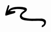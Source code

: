 <svg width="135" height="75" viewBox="0 0 135 75" fill="none" xmlns="http://www.w3.org/2000/svg">
<g clip-path="url(#clip0_1_55)">
<path d="M100.54 45.88C106.14 45.88 111.74 45.88 117.34 45.88C120.222 45.8082 123.098 46.193 125.86 47.02C127.547 47.5287 129.138 48.3126 130.57 49.34C132.029 50.3552 133.185 51.7468 133.916 53.3668C134.647 54.9868 134.925 56.7746 134.72 58.54C134.453 61.7488 133.376 64.8373 131.588 67.5153C129.8 70.1934 127.361 72.3731 124.5 73.85C123.922 74.1278 123.315 74.3391 122.69 74.48C122.422 74.5604 122.139 74.5745 121.865 74.5209C121.591 74.4673 121.334 74.3477 121.116 74.1724C120.898 73.9971 120.727 73.7714 120.616 73.5148C120.505 73.2583 120.458 72.9786 120.48 72.7C120.533 71.6578 120.833 70.6431 121.354 69.7392C121.876 68.8353 122.604 68.0679 123.48 67.5C124.29 66.98 125.17 66.58 125.93 66.01C126.762 65.3787 127.423 64.549 127.853 63.5967C128.283 62.6444 128.467 61.5998 128.389 60.5579C128.312 59.5161 127.975 58.5102 127.409 57.632C126.843 56.7538 126.067 56.0312 125.15 55.53C123.764 54.7236 122.224 54.2161 120.63 54.04C116.654 53.483 112.645 53.1957 108.63 53.18C103.84 53.34 99.0399 53.46 94.2499 53.59C86.8998 53.7956 79.5447 53.4346 72.2499 52.51C69.2499 52.13 66.2499 51.65 63.2499 51.13C60.8799 50.7321 58.5796 49.9945 56.42 48.94C54.2199 47.9456 52.3173 46.3946 50.9 44.44C49.8277 43.0357 49.1052 41.3963 48.7922 39.6574C48.4792 37.9185 48.5847 36.1301 49.1 34.44C50.2267 30.9215 52.2415 27.7528 54.95 25.24C57.0724 23.2895 59.3649 21.5325 61.8 19.99C62.59 19.46 63.33 18.86 64.07 18.26C64.41 17.98 64.34 17.71 63.96 17.48C61.712 16.2522 59.2641 15.4328 56.73 15.06C46.5062 12.9755 35.9483 13.1735 25.8099 15.64C22.5499 16.44 19.3299 17.44 16.8099 19.9C16.7531 19.9516 16.7084 20.0151 16.679 20.086C16.6496 20.1568 16.6363 20.2334 16.64 20.31C16.7319 20.5753 16.9119 20.8012 17.15 20.95C17.6123 21.0749 18.0921 21.1222 18.57 21.09C21.2833 20.9567 23.9966 20.8034 26.71 20.63C28.15 20.54 29.58 20.34 31.01 20.33C31.4852 20.3595 31.9472 20.4991 32.3592 20.7379C32.7712 20.9766 33.1221 21.3079 33.384 21.7056C33.6459 22.1034 33.8117 22.5565 33.8683 23.0294C33.9249 23.5022 33.8707 23.9817 33.71 24.43C33.3821 25.5161 32.6429 26.4312 31.65 26.98C30.2651 27.7735 28.7916 28.4011 27.26 28.85C19.93 30.57 12.83 33.0201 5.64997 35.2201C4.73646 35.5022 3.80415 35.7194 2.85999 35.87C2.54297 35.9279 2.21677 35.9111 1.90742 35.8207C1.59807 35.7303 1.31412 35.569 1.07813 35.3495C0.842145 35.13 0.660628 34.8585 0.548104 34.5565C0.43558 34.2545 0.395109 33.9304 0.42994 33.61C0.439681 32.4947 0.556926 31.3828 0.779977 30.29C1.44998 27.29 2.09997 24.36 2.95997 21.45C4.53997 16.09 6.27997 10.77 7.95997 5.45003C8.24704 4.20008 8.8185 3.03314 9.62995 2.04C10.0735 1.60018 10.6051 1.25936 11.1899 1.04C11.4931 0.937963 11.8157 0.907233 12.1326 0.950152C12.4496 0.993071 12.7523 1.10852 13.0174 1.28749C13.2825 1.46647 13.5028 1.70414 13.661 1.98207C13.8193 2.26001 13.9113 2.57074 13.9299 2.89003C13.892 3.68337 13.7577 4.46911 13.53 5.23C12.21 9.51 10.85 13.77 9.52998 18.04C9.46936 18.3437 9.46936 18.6564 9.52998 18.96C9.56564 19.0012 9.61043 19.0335 9.66078 19.0543C9.71112 19.0752 9.76561 19.084 9.81995 19.08C10.0877 18.9119 10.3302 18.7065 10.54 18.47C14.64 13.18 20.16 10.1901 26.54 8.47005C30.3938 7.39334 34.3613 6.7757 38.36 6.63002C45.72 6.47002 53.08 6.40002 60.36 7.63002C62.0952 7.89401 63.8047 8.30548 65.47 8.86C66.8207 9.35999 68.1013 10.0322 69.28 10.86C72.05 12.72 72.4099 15.6 71.1199 18.49C70.225 20.3804 68.8872 22.027 67.22 23.29C65.85 24.39 64.38 25.3601 62.96 26.4101C61.54 27.4601 60.1 28.47 58.77 29.61C57.7991 30.4433 56.9207 31.3787 56.15 32.4C55.3956 33.3482 55.0112 34.538 55.0682 35.7483C55.1253 36.9586 55.6198 38.107 56.46 38.98C58.4027 41.1431 60.9905 42.6228 63.84 43.2C67.27 43.95 70.75 44.5 74.2 45.2C78.9317 46.0071 83.732 46.342 88.53 46.2C92.53 46.2 96.53 46.2 100.53 46.2V45.9701L100.54 45.88Z" fill="black"/>
</g>
<defs>
<clipPath id="clip0_1_55">
<rect width="134.32" height="73.64" fill="white" transform="translate(0.449997 0.910004)"/>
</clipPath>
</defs>
</svg>
